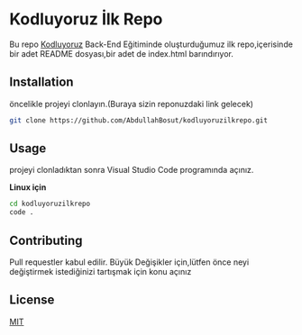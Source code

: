 # Kodluyoruz İlk Repo
Bu repo [Kodluyoruz](https://www.kodluyoruz.org/) Back-End Eğitiminde oluşturduğumuz ilk repo,içerisinde bir adet
README dosyası,bir adet de index.html barındırıyor.
## Installation
öncelikle projeyi clonlayın.(Buraya sizin reponuzdaki link gelecek)

```bash
git clone https://github.com/AbdullahBosut/kodluyoruzilkrepo.git
```
## Usage
projeyi clonladıktan sonra Visual Studio Code programında açınız.

**Linux için** 


```bash
cd kodluyoruzilkrepo
code .
```

## Contributing

Pull requestler kabul edilir. Büyük Değişikler için,lütfen önce neyi değiştirmek 
istediğinizi tartışmak için konu açınız

## License

[MIT](https://github.com/AbdullahBosut/kodluyoruzilkrepo/blob/main/LICENSE)